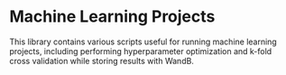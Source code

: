 # Machine Learning Projects
This library contains various scripts useful for running machine learning projects, including performing hyperparameter optimization and k-fold cross validation while storing results with WandB. 
